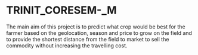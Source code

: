 # TRINIT_CORESEM-_M
The main aim of this project is to predict what crop would be best for the farmer based on the geolocation, season and price to grow on the field and to provide the shortest distance 
from the field to market to sell the commodity without increasing the travelling cost.
